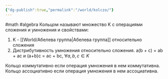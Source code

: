 ```yaml
---
{"dg-publish":true,"permalink":"/world/kolczo/"}
---
```


#math #algebra 
Кольцом называют множество K  с операциями сложения и умножения и свойствами:
1. K - [[World/Абелева группа\|Абелева группа]] относительно сложения
2. Дистрибутивность умножения относительно сложения. a(b + c) = ab + ac и (a+b)c = ac + bc, $\forall a,b,c \in K$

Кольцо коммутативно если операция умножения в нем коммутативна.
Кольцо ассоциативно если операция умножения в нем ассоциативна.